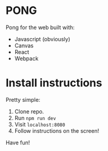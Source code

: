 # PONG

Pong for the web built with:

- Javascript (obviously)
- Canvas
- React
- Webpack

# Install instructions

Pretty simple:

1. Clone repo.
2. Run `npm run dev`
3. Visit `localhost:8080`
4. Follow instructions on the screen!

Have fun!
